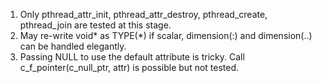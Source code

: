 1. Only pthread_attr_init, pthread_attr_destroy, pthread_create, pthread_join are tested at this stage.
2. May re-write void* as TYPE(*) if scalar, dimension(:) and dimension(..) can be handled elegantly.
3. Passing NULL to use the default attribute is tricky. Call c_f_pointer(c_null_ptr, attr) is possible but not tested.
